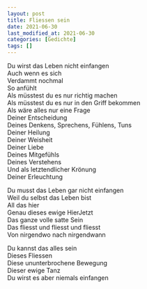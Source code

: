 ```yaml
---
layout: post
title: Fliessen sein
date: 2021-06-30
last_modified_at: 2021-06-30
categories: [Gedichte]
tags: []
---
```


Du wirst das Leben nicht einfangen  
Auch wenn es sich  
Verdammt nochmal  
So anfühlt  
Als müsstest du es nur richtig machen  
Als müsstest du es nur in den Griff bekommen  
Als wäre alles nur eine Frage  
Deiner Entscheidung  
Deines Denkens, Sprechens, Fühlens, Tuns  
Deiner Heilung  
Deiner Weisheit  
Deiner Liebe  
Deines Mitgefühls  
Deines Verstehens  
Und als letztendlicher Krönung  
Deiner Erleuchtung

Du musst das Leben gar nicht einfangen  
Weil du selbst das Leben bist  
All das hier  
Genau dieses ewige HierJetzt     
Das ganze volle satte Sein  
Das fliesst und fliesst und fliesst  
Von nirgendwo nach nirgendwann

Du kannst das alles sein  
Dieses Fliessen  
Diese ununterbrochene Bewegung  
Dieser ewige Tanz  
Du wirst es aber niemals einfangen
